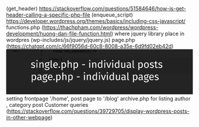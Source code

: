 (get_header) https://stackoverflow.com/questions/51584646/how-is-get-header-calling-a-specific-php-file
(enqueue_script) https://developer.wordpress.org/themes/basics/including-css-javascript/
functions.php (https://thachpham.com/wordpress/wordpress-development/huong-dan-file-function.html)
where jquery library place in wordpres (wp-includes/js/jquery/jquery.js)
page.php (https://chatgpt.com/c/66f9056d-60c8-8008-a35e-6d9fd02eb42d)
![img.png](img.png)
setting frontpage '/home', post page to '/blog'
archive.php for listing author , category post
Customer queries (https://stackoverflow.com/questions/39729705/display-wordpress-posts-in-other-webpage)